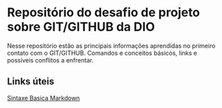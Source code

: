 # Repositório do desafio de projeto sobre GIT/GITHUB da DIO
Nesse repositório estão as principais informações aprendidas no primeiro contato com o GIT/GITHUB.
Comandos e conceitos básicos, links e possíveis conflitos a enfrentar.

## Links úteis
[Sintaxe Basica Markdown](https://www.markdownguide.org/basic-syntax/)
